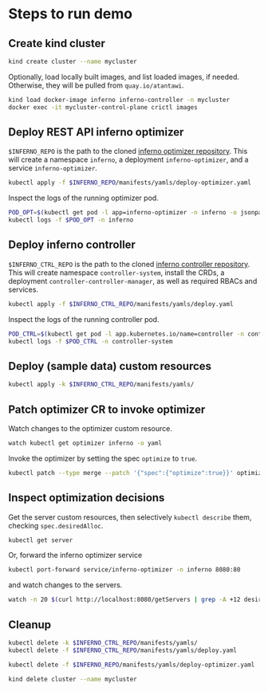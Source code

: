 # Steps to run demo

## Create kind cluster

```bash
kind create cluster --name mycluster
```

Optionally, load locally built images, and list loaded images, if needed.
Otherwise, they will be pulled from `quay.io/atantawi`.

```bash
kind load docker-image inferno inferno-controller -n mycluster
docker exec -it mycluster-control-plane crictl images
```

## Deploy REST API inferno optimizer

`$INFERNO_REPO` is the path to the cloned [inferno optimizer repository](https://github.com/llm-inferno/inferno).
This will create a namespace `inferno`, a deployment `inferno-optimizer`, and a service `inferno-optimizer`.

```bash
kubectl apply -f $INFERNO_REPO/manifests/yamls/deploy-optimizer.yaml
```

Inspect the logs of the running optimizer pod.

```bash
POD_OPT=$(kubectl get pod -l app=inferno-optimizer -n inferno -o jsonpath="{.items[0].metadata.name}")
kubectl logs -f $POD_OPT -n inferno 
```

## Deploy inferno controller

`$INFERNO_CTRL_REPO` is the path to the cloned [inferno controller repository](https://github.com/llm-inferno/controller).
This will create namespace `controller-system`, install the CRDs, a deployment `controller-controller-manager`, as well as required RBACs and services.

```bash
kubectl apply -f $INFERNO_CTRL_REPO/manifests/yamls/deploy.yaml
```

Inspect the logs of the running controller pod.

```bash
POD_CTRL=$(kubectl get pod -l app.kubernetes.io/name=controller -n controller-system -o jsonpath="{.items[0].metadata.name}")
kubectl logs -f $POD_CTRL -n controller-system 
```

## Deploy (sample data) custom resources

```bash
kubectl apply -k $INFERNO_CTRL_REPO/manifests/yamls/
```

## Patch optimizer CR to invoke optimizer

Watch changes to the optimizer custom resource.

```bash
watch kubectl get optimizer inferno -o yaml
```

Invoke the optimizer by setting the spec `optimize` to `true`.

```bash
kubectl patch --type merge --patch '{"spec":{"optimize":true}}' optimizer inferno
```

## Inspect optimization decisions

Get the server custom resources, then selectively `kubectl describe` them, checking `spec.desiredAlloc`.

```bash
kubectl get server
```

Or, forward the inferno optimizer service

```bash
kubectl port-forward service/inferno-optimizer -n inferno 8080:80
```

and watch changes to the servers.

```bash
watch -n 20 $(curl http://localhost:8080/getServers | grep -A +12 desiredAlloc)
```

## Cleanup

```bash
kubectl delete -k $INFERNO_CTRL_REPO/manifests/yamls/
kubectl delete -f $INFERNO_CTRL_REPO/manifests/yamls/deploy.yaml

kubectl delete -f $INFERNO_REPO/manifests/yamls/deploy-optimizer.yaml

kind delete cluster --name mycluster
```